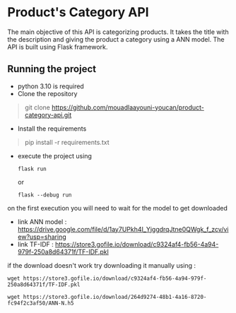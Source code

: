 # Product's Category API

The main objective of this API is categorizing products. It takes the title with the description and giving the product a category using a ANN model. The API is built using Flask framework.

## Running the project

- python 3.10 is required
- Clone the repository 

> git clone https://github.com/mouadlaayouni-youcan/product-category-api.git

- Install the requirements 

> pip install -r requirements.txt
- execute the project using 

      flask run
    
    or
    
      flask --debug run

on the first execution you will need to wait for the model to get downloaded
 - link ANN model : https://drive.google.com/file/d/1ay7UPkh4I_YjggdrqJtne0QWgk_f_zcv/view?usp=sharing
 - link TF-IDF    : https://store3.gofile.io/download/c9324af4-fb56-4a94-979f-250a8d64371f/TF-IDF.pkl

if the download doesn't work try downloading it manually using :
```
wget https://store3.gofile.io/download/c9324af4-fb56-4a94-979f-250a8d64371f/TF-IDF.pkl
```
```
wget https://store3.gofile.io/download/264d9274-48b1-4a16-8720-fc94f2c3af50/ANN-N.h5
```

